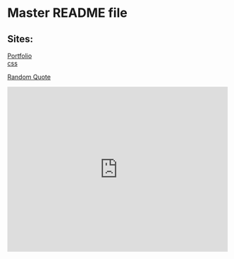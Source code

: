 # Master README file
## Sites:
[Portfolio](https://judacribz.github.io/gh-pages/portfolioPage)   
  [css](portfolioPage/css/)

[Random Quote](https://judacribz.github.io/gh-pages/randomQuote)

<embed src="http://example.com/the.pdf" width="500" height="375" type='application/pdf'>
